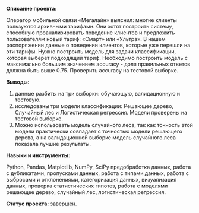 **Описание проекта:**

Оператор мобильной связи «Мегалайн» выяснил: многие клиенты пользуются архивными тарифами. Они хотят построить систему, способную проанализировать поведение клиентов
и предложить пользователям новый тариф: «Смарт» или «Ультра». В нашем распоряжении данные о поведении клиентов, которые уже перешли на эти тарифы. Нужно построить модель для задачи классификации,
которая выберет подходящий тариф. Необходимо построить модель с максимально большим значением accuracy - доля правильных ответов должна быть выше 0.75. Проверить accuracy на тестовой выборке.

**Выводы:**

1.	данные разбиты на три выборки: обучающую, валидационную и тестовую.
2.	исследованы три модели классификации: Решающее дерево, Случайный лес и Логистическая регрессия. Модели проверены на тестовой выборке. 
3.	Можно использовать модель случайного леса, так как точность этой модели практически совпадает с точностью модели решающего дерева, а на валидационной выборке модель случайного леса показала лучшие результаты.


**Навыки и инструменты:**

Python, Pandas, Matplotlib, NumPy, SciPy
предобработка данных, работа с дубликатами, пропусками данных, работа с типами данных, работа с выбросами и отклонениями,  категоризация данных, визуализация данных, проверка статистических гипотез, работа с моделями решающее дерево, случайный лес, логистическая регрессия.


**Статус проекта:** завершен.
